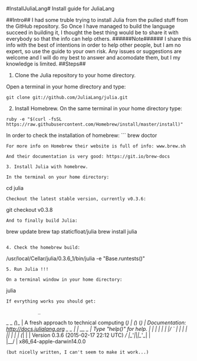 #InstallJuliaLang#
Install guide for JuliaLang

##Intro##
I had some truble trying to install Julia from the pulled stuff from the GitHub repository. So Once I have managed to build the language succeed in building it, I thought the best thing would be to share it with everybody so that the info can help others.
######Note######
I share this info with the best of intentions in order to help other people, but I am no expert, so use the guide to your own risk. Any issues or suggestions are welcome and I will do my best to  answer and acomodate them, but I my knowledge is limited.
##Steps##
1. Clone the Julia repository to your home directory.

 Open a terminal in your home directory and type:
 ```
 git clone git://github.com/JuliaLang/julia.git
 ```
2. Install Homebrew. 
 On the same terminal in your home directory type:
  ```
 ruby -e "$(curl -fsSL https://raw.githubusercontent.com/Homebrew/install/master/install)"
  ```
  In order to check the installation of homebrew:
	```
	brew doctor
 ```
 For more info on Homebrew their website is full of info: www.brew.sh
 
 And their documentation is very good: https://git.io/brew-docs

3. Install Julia with homebrew.

 In the terminal on your home directory:
 ```
 cd julia
 ```
 Checkout the latest stable version, currently v0.3.6:
 ```
 git checkout v0.3.8
 ```
 And to finally build Julia:
 ```
 brew update
 brew tap staticfloat/julia
 brew install julia
 ```
 
4. Check the homebrew build:
 ```
 /usr/local/Cellar/julia/0.3.6_1/bin/julia -e "Base.runtests()"
 ```
5. Run Julia !!!

 On a terminal window in your home directory:
 ```
 julia
 ```
 If evrything works you should get:
 ```
                _
   _       _ _(_)_     |  A fresh approach to technical computing
  (_)     | (_) (_)    |  Documentation: http://docs.julialang.org
   _ _   _| |_  __ _   |  Type "help()" for help.
  | | | | | | |/ _` |  |
  | | |_| | | | (_| |  |  Version 0.3.6 (2015-02-17 22:12 UTC)
 _/ |\__'_|_|_|\__'_|  |  
|__/                   |  x86_64-apple-darwin14.0.0
```
(but nicelly written, I can't seem to make it work...)
